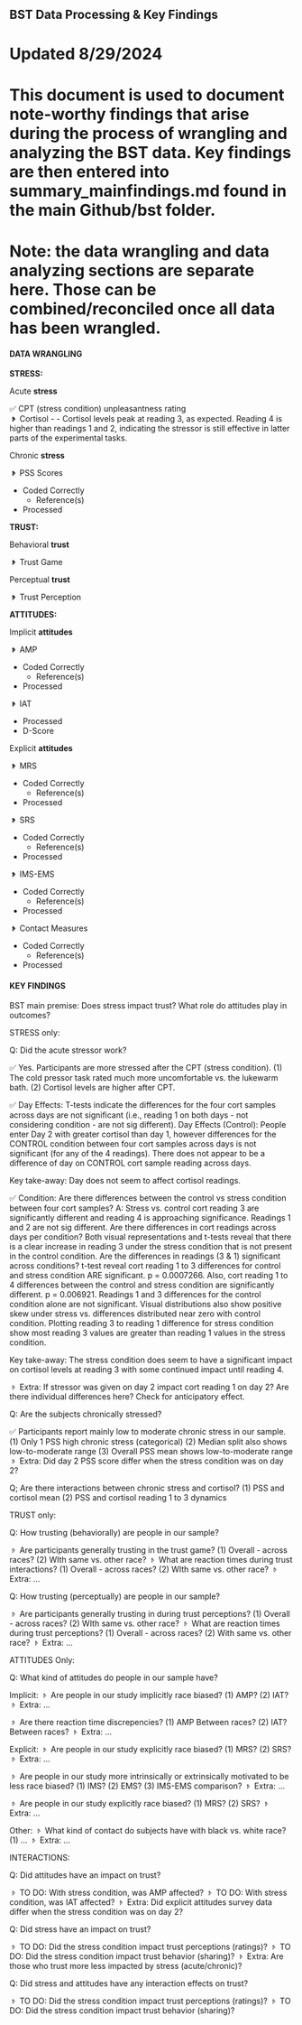 ## BST Data Processing & Key Findings ####

# Updated 8/29/2024

# This document is used to document note-worthy findings that arise during the process of wrangling and analyzing the BST data.  Key findings are then entered into summary_mainfindings.md found in the main Github/bst folder.

# Note: the data wrangling and data analyzing sections are separate here.  Those can be combined/reconciled once all data has been wrangled.


#### DATA WRANGLING ####

**STRESS:** 

Acute **stress**

✅ CPT (stress condition) unpleasantness rating  
**𝤿**  Cortisol - - Cortisol levels peak at reading 3, as expected. Reading 4 is higher than readings 1 and 2, indicating the stressor is still effective in latter parts of the experimental tasks.

Chronic **stress**

**𝤿**  PSS Scores

* Coded Correctly  
  * Reference(s)  
* Processed

**TRUST:** 

Behavioral **trust**

**𝤿** Trust Game

Perceptual **trust**

**𝤿** Trust Perception

**ATTITUDES:** 

Implicit **attitudes**

**𝤿** AMP

* Coded Correctly  
  * Reference(s)  
* Processed

**𝤿** IAT

* Processed  
* D-Score

Explicit **attitudes**

**𝤿** MRS

* Coded Correctly  
  * Reference(s)  
* Processed

**𝤿** SRS

* Coded Correctly  
  * Reference(s)  
* Processed

**𝤿** IMS-EMS

* Coded Correctly  
  * Reference(s)  
* Processed

**𝤿** Contact Measures

* Coded Correctly  
  * Reference(s)  
* Processed


#### KEY FINDINGS ####


BST main premise: Does stress impact trust?  What role do attitudes play in outcomes?

STRESS only: 

Q: Did the acute stressor work? 

✅ Yes. Participants are more stressed after the CPT (stress condition).
(1) The cold pressor task rated much more uncomfortable vs. the lukewarm bath.
(2) Cortisol levels are higher after CPT.

✅ Day Effects:
    T-tests indicate the differences for the four cort samples across days are not significant (i.e., reading 1 on both days - not considering condition - are not sig different).
    Day Effects (Control): People enter Day 2 with greater cortisol than day 1, however differences for the CONTROL condition between four cort samples across days is not significant (for any of the 4 readings). There does not appear to be a difference of day on CONTROL cort sample reading across days.

Key take-away: Day does not seem to affect cortisol readings.

✅ Condition: 
  Are there differences between the control vs stress condition between four cort samples?  A: Stress vs. control cort reading 3 are significantly different and reading 4 is approaching significance.  Readings 1 and 2 are not sig different. 
  Are there differences in cort readings across days per condition? Both visual representations and t-tests reveal that there is a clear increase in reading 3 under the stress condition that is not present in the control condition.
  Are the differences in readings (3 & 1) significant across conditions? t-test reveal cort reading 1 to 3 differences for control and stress condition ARE significant. p = 0.0007266. Also, cort reading 1 to 4 differences between the control and stress condition are significantly different. p = 0.006921. 
  Readings 1 and 3 differences for the control condition alone are not significant. Visual distributions also show positive skew under stress vs. differences distributed near zero with control condition. Plotting reading 3 to reading 1 difference for stress condition show most reading 3 values are greater than reading 1 values in the stress condition.
  
Key take-away: The stress condition does seem to have a significant impact on cortisol levels at reading 3 with some continued impact until reading 4.

𝤿 Extra: If stressor was given on day 2 impact cort reading 1 on day 2?  Are there individual differences here?  Check for anticipatory effect.

Q: Are the subjects chronically stressed? 

✅ Participants report mainly low to moderate chronic stress in our sample.
(1) Only 1 PSS high chronic stress (categorical)
(2) Median split also shows low-to-moderate range
(3) Overall PSS mean shows low-to-moderate range
𝤿 Extra: Did day 2 PSS score differ when the stress condition was on day 2?

Q; Are there interactions between chronic stress and cortisol?
(1) PSS and cortisol mean
(2) PSS and cortisol reading 1 to 3 dynamics



TRUST only: 

Q: How trusting (behaviorally) are people in our sample? 

𝤿 Are participants generally trusting in the trust game?
(1) Overall - across races?
(2) WIth same vs. other race?
𝤿 What are reaction times during trust interactions?
(1) Overall - across races?
(2) WIth same vs. other race?
𝤿 Extra: …

Q: How trusting (perceptually) are people in our sample? 

𝤿 Are participants generally trusting in during trust perceptions?
(1) Overall - across races?
(2) WIth same vs. other race?
𝤿 What are reaction times during trust perceptions?
(1) Overall - across races?
(2) With same vs. other race?
𝤿 Extra: …


ATTITUDES Only: 

Q: What kind of attitudes do people in our sample have? 

Implicit:
𝤿 Are people in our study implicitly race biased?
(1) AMP?
(2) IAT?
𝤿 Extra: …

𝤿 Are there reaction time discrepencies?
(1) AMP
Between races?
(2) IAT?
Between races?
𝤿 Extra: …

Explicit:
𝤿 Are people in our study explicitly race biased?
(1) MRS?
(2) SRS?
𝤿 Extra: …

𝤿 Are people in our study more intrinsically or extrinsically motivated to be less race biased?
(1) IMS?
(2) EMS?
(3) IMS-EMS comparison?
𝤿 Extra: …

𝤿 Are people in our study explicitly race biased?
(1) MRS?
(2) SRS?
𝤿 Extra: …

Other:
𝤿 What kind of contact do subjects have with black vs. white race?
(1) …
𝤿 Extra: …


INTERACTIONS: 


Q: Did attitudes have an impact on trust?

𝤿 TO DO: With stress condition, was AMP affected? 
𝤿 TO DO: With stress condition, was IAT affected?
𝤿 Extra: Did explicit attitudes survey data differ when the stress condition was on day 2?


Q: Did stress have an impact on trust?

𝤿 TO DO: Did the stress condition impact trust perceptions (ratings)?
𝤿 TO DO: Did the stress condition impact trust behavior (sharing)?
𝤿 Extra: Are those who trust more less impacted by stress (acute/chronic)?


Q: Did stress and attitudes have any interaction effects on trust?

𝤿 TO DO: Did the stress condition impact trust perceptions (ratings)?
𝤿 TO DO: Did the stress condition impact trust behavior (sharing)?




